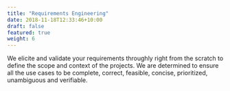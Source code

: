 ```yaml
---
title: "Requirements Engineering"
date: 2018-11-18T12:33:46+10:00
draft: false
featured: true
weight: 6
---
```


We elicite and validate your requirements throughly right from the scratch
to define the scope and context of the projects. We are determined to ensure all
the use cases to be complete, correct, feasible, concise, prioritized, unambiguous
and verifiable.